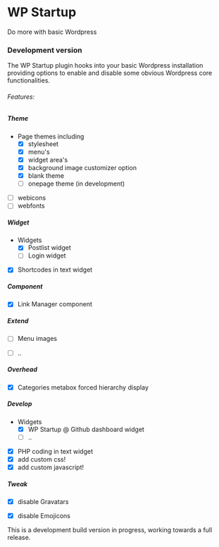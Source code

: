 # WP Startup 
Do more with basic Wordpress
 
### Development version

The WP Startup plugin hooks into your basic Wordpress installation providing options to enable and disable some obvious Wordpress core functionalities.


###### Features:

##### Theme 
-  Page themes including 
    - [x] stylesheet 
    - [x] menu's
    - [x] widget area's
    - [x] background image customizer option
    - [x] blank theme
    - [ ] onepage theme (in development)
-  [ ] webicons
-  [ ] webfonts
    
##### Widget
- Widgets
    - [x] Postlist widget
    - [ ] Login widget
- [x] Shortcodes in text widget

##### Component
- [x] Link Manager component

##### Extend
- [ ] Menu images
- [ ] ..


##### Overhead
- [x] Categories metabox forced hierarchy display

##### Develop
- Widgets
    - [x] WP Startup @ Github dashboard widget
    - [ ] ..
- [x] PHP coding in text widget
- [x] add custom css!
- [x] add custom javascript!

##### Tweak
- [x] disable Gravatars
- [x] disable Emojicons


This is a development build version in progress, working towards a full release. 